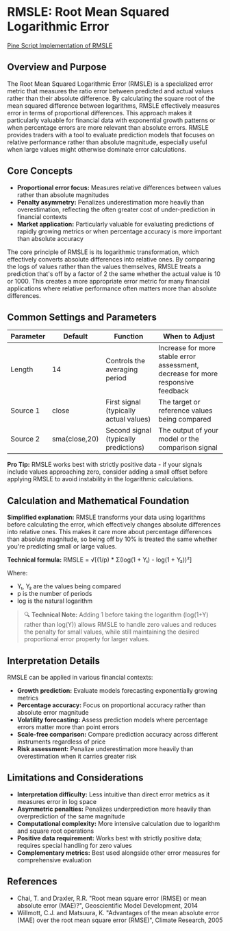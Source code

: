 # RMSLE: Root Mean Squared Logarithmic Error

[Pine Script Implementation of RMSLE](https://github.com/mihakralj/pinescript/blob/main/indicators/errors/rmsle.pine)

## Overview and Purpose

The Root Mean Squared Logarithmic Error (RMSLE) is a specialized error metric that measures the ratio error between predicted and actual values rather than their absolute difference. By calculating the square root of the mean squared difference between logarithms, RMSLE effectively measures error in terms of proportional differences. This approach makes it particularly valuable for financial data with exponential growth patterns or when percentage errors are more relevant than absolute errors. RMSLE provides traders with a tool to evaluate prediction models that focuses on relative performance rather than absolute magnitude, especially useful when large values might otherwise dominate error calculations.

## Core Concepts

* **Proportional error focus:** Measures relative differences between values rather than absolute magnitudes
* **Penalty asymmetry:** Penalizes underestimation more heavily than overestimation, reflecting the often greater cost of under-prediction in financial contexts
* **Market application:** Particularly valuable for evaluating predictions of rapidly growing metrics or when percentage accuracy is more important than absolute accuracy

The core principle of RMSLE is its logarithmic transformation, which effectively converts absolute differences into relative ones. By comparing the logs of values rather than the values themselves, RMSLE treats a prediction that's off by a factor of 2 the same whether the actual value is 10 or 1000. This creates a more appropriate error metric for many financial applications where relative performance often matters more than absolute differences.

## Common Settings and Parameters

| Parameter | Default | Function | When to Adjust |
|-----------|---------|----------|---------------|
| Length | 14 | Controls the averaging period | Increase for more stable error assessment, decrease for more responsive feedback |
| Source 1 | close | First signal (typically actual values) | The target or reference values being compared |
| Source 2 | sma(close,20) | Second signal (typically predictions) | The output of your model or the comparison signal |

**Pro Tip:** RMSLE works best with strictly positive data - if your signals include values approaching zero, consider adding a small offset before applying RMSLE to avoid instability in the logarithmic calculations.

## Calculation and Mathematical Foundation

**Simplified explanation:**
RMSLE transforms your data using logarithms before calculating the error, which effectively changes absolute differences into relative ones. This makes it care more about percentage differences than absolute magnitude, so being off by 10% is treated the same whether you're predicting small or large values.

**Technical formula:**
RMSLE = √[(1/p) * Σ(log(1 + Y₁) - log(1 + Y₂))²]

Where:
- Y₁, Y₂ are the values being compared
- p is the number of periods
- log is the natural logarithm

> 🔍 **Technical Note:** Adding 1 before taking the logarithm (log(1+Y) rather than log(Y)) allows RMSLE to handle zero values and reduces the penalty for small values, while still maintaining the desired proportional error property for larger values.

## Interpretation Details

RMSLE can be applied in various financial contexts:

* **Growth prediction:** Evaluate models forecasting exponentially growing metrics
* **Percentage accuracy:** Focus on proportional accuracy rather than absolute error magnitude
* **Volatility forecasting:** Assess prediction models where percentage errors matter more than point errors
* **Scale-free comparison:** Compare prediction accuracy across different instruments regardless of price
* **Risk assessment:** Penalize underestimation more heavily than overestimation when it carries greater risk

## Limitations and Considerations

* **Interpretation difficulty:** Less intuitive than direct error metrics as it measures error in log space
* **Asymmetric penalties:** Penalizes underprediction more heavily than overprediction of the same magnitude
* **Computational complexity:** More intensive calculation due to logarithm and square root operations
* **Positive data requirement:** Works best with strictly positive data; requires special handling for zero values
* **Complementary metrics:** Best used alongside other error measures for comprehensive evaluation

## References

* Chai, T. and Draxler, R.R. "Root mean square error (RMSE) or mean absolute error (MAE)?", Geoscientific Model Development, 2014
* Willmott, C.J. and Matsuura, K. "Advantages of the mean absolute error (MAE) over the root mean square error (RMSE)", Climate Research, 2005
